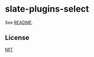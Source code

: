 # slate-plugins-select

See [README](https://github.com/udecode/slate-plugins).

## License

[MIT](../../LICENSE)
